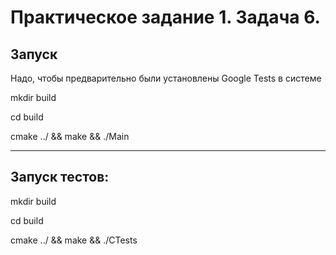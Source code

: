 

Практическое задание 1. Задача 6.
===========
Запуск
-----------
Надо, чтобы предварительно были установлены  Google Tests в системе

mkdir build

cd build

cmake ../ && make && ./Main

-----------------------------------------------

## Запуск тестов:

mkdir build

cd build

cmake ../ && make && ./CTests
